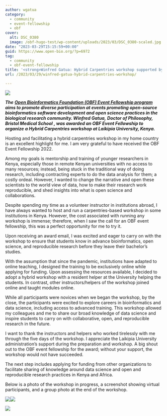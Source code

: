 ```yaml
---
author: wgatua
category:
  - community
  - event-fellowship
  - obf
cover:
  alt: DSC_0380
  image: /obf-hugo-test/wp-content/uploads/2023/03/DSC_0380-scaled.jpg
date: "2023-03-29T15:15:59+00:00"
guid: https://www.open-bio.org/?p=6972
tag:
  - community
  - obf-event-fellowship
title: '<strong>Winfred Gatua: Hybrid Carpentries workshop supported by OBF Event Fellowship</strong>'
url: /2023/03/29/winfred-gatua-hybrid-carpentries-workshop/

---
```

![](/obf-hugo-test/wp-content/uploads/2023/03/Winfred_BWCB.png)

**_The_** [**_Open Bioinformatics Foundation (OBF) Event Fellowship program_**](/obf-hugo-test/travel-awards) **_aims to promote diverse participation at events promoting open-source bioinformatics software development and open science practices in the biological research community. Winfred Gatua,_** _**Doctor of Philosophy, Bristol Medical School**_ **_, was awarded an OBF Event Fellowship to organize_** _**a Hybrid Carpentries workshop at Laikipia University, Kenya.**_

Hosting and facilitating a hybrid carpentries workshop in my home country is an excellent highlight for me. I am very grateful to have received the OBF Event Fellowship 2022.

Among my goals is mentorship and training of younger researchers in Kenya, especially those in remote Kenyan universities with no access to many resources; instead, being stuck in the traditional way of doing research, including contracting experts to do the data analysis for them; a costly ordeal. However, I wanted to change the narrative and open these scientists to the world view of data, how to make their research work reproducible, and shed insights into what is open science and collaborations.

Despite spending my time as a volunteer instructor in institutions abroad, I have always wanted to host and run a carpentries-based workshop in some institutions in Kenya. However, the cost associated with running any workshop is immense; therefore, when I saw the call for an OBF event fellowship, this was a perfect opportunity for me to try it.

Upon receiving an award email, I was excited and eager to carry on with the workshop to ensure that students know in advance bioinformatics, open science, and reproducible research before they leave their bachelor’s studies.

With the assumption that since the pandemic, institutions have adapted to online teaching, I designed the training to be exclusively online while applying for funding. Upon assessing the resources available, I decided to adopt a hybrid workshop with a resident helper at the University helping the students. In contrast, other instructors/helpers of the workshop joined online and taught modules online.

While all participants were novices when we began the workshop, by the close, the participants were excited to explore careers in bioinformatics and data science, including access to advanced training. This workshop allowed my colleagues and me to share our broad knowledge of data science and inspire students to carry on with collaborative, open, and reproducible research in the future.

I want to thank the instructors and helpers who worked tirelessly with me through the five days of the workshop. I appreciate the Laikipia University administration’s support during the preparation and workshop. A big shout out to the OBF event fellowship for the award; without your support, the workshop would not have succeeded.

The next step includes applying for funding from other organizations to facilitate sharing of knowledge around data science and open and reproducible research practices in Kenya and Africa.

Below is a photo of the workshop in progress, a screenshot showing virtual participants, and a group photo at the end of the workshop.

![](/obf-hugo-test/wp-content/uploads/2023/03/DSC_0380-1024x683.jpg)![](/obf-hugo-test/wp-content/uploads/2023/03/Zoom_screenshot-1024x530.jpeg)

![](/obf-hugo-test/wp-content/uploads/2023/03/IMG_5250-3-1024x683.jpg)
